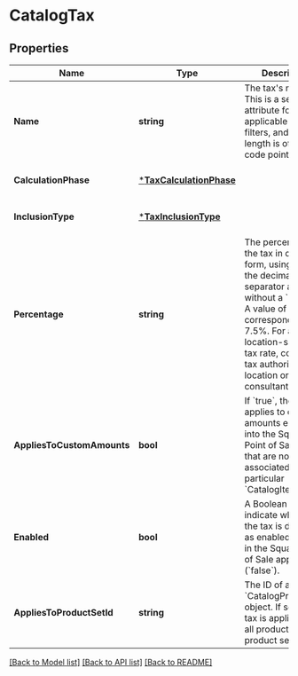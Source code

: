# CatalogTax

## Properties
Name | Type | Description | Notes
------------ | ------------- | ------------- | -------------
**Name** | **string** | The tax&#x27;s name. This is a searchable attribute for use in applicable query filters, and its value length is of Unicode code points. | [optional] [default to null]
**CalculationPhase** | [***TaxCalculationPhase**](TaxCalculationPhase.md) |  | [optional] [default to null]
**InclusionType** | [***TaxInclusionType**](TaxInclusionType.md) |  | [optional] [default to null]
**Percentage** | **string** | The percentage of the tax in decimal form, using a &#x60;&#x27;.&#x27;&#x60; as the decimal separator and without a &#x60;&#x27;%&#x27;&#x60; sign. A value of &#x60;7.5&#x60; corresponds to 7.5%. For a location-specific tax rate, contact the tax authority of the location or a tax consultant. | [optional] [default to null]
**AppliesToCustomAmounts** | **bool** | If &#x60;true&#x60;, the fee applies to custom amounts entered into the Square Point of Sale app that are not associated with a particular &#x60;CatalogItem&#x60;. | [optional] [default to null]
**Enabled** | **bool** | A Boolean flag to indicate whether the tax is displayed as enabled (&#x60;true&#x60;) in the Square Point of Sale app or not (&#x60;false&#x60;). | [optional] [default to null]
**AppliesToProductSetId** | **string** | The ID of a &#x60;CatalogProductSet&#x60; object. If set, the tax is applicable to all products in the product set. | [optional] [default to null]

[[Back to Model list]](../README.md#documentation-for-models) [[Back to API list]](../README.md#documentation-for-api-endpoints) [[Back to README]](../README.md)

